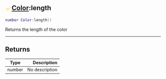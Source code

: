 ## ![shared](../../.gitbook/assets/shared.png) [Color](./readme/color.md):length

```lua
number Color:length()
```

Returns the length of the color

------
## Returns

| Type   | Description |
| ------ | ----------: |
| number | No description |

